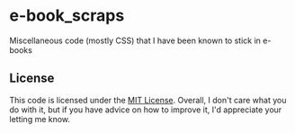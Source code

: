 e-book_scraps
=============

Miscellaneous code (mostly CSS) that I have been known to stick in e-books

## License
This code is licensed under the [MIT License](http://opensource.org/licenses/MIT). Overall, I don't care what you do with it, but if you have advice on how to improve it, I'd appreciate your letting me know.
